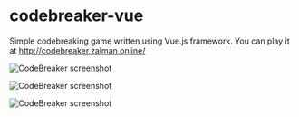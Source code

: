 # codebreaker-vue
Simple codebreaking game written using Vue.js framework. You can play it at http://codebreaker.zalman.online/

![CodeBreaker screenshot](https://image.ibb.co/k3KPOU/code_Breaker.png)

![CodeBreaker screenshot](https://image.ibb.co/iEXdiU/code_Breaker1.png)

![CodeBreaker screenshot](https://image.ibb.co/k46hA9/code_Breaker3.png)
